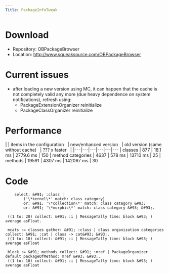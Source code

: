 ```yaml
---
Title: PackageInfoTweak
---
```


# Download

-  Repository: OBPackageBrowser
-  Location: http://www.squeaksource.com/OBPackageBrowser

# Current issues

-  after loading a new version using MC, it can happen that the cache is not completely valid any more (due heavy dependence on system notifications), refresh using:
	-  PackageExtensionOrganizer reinitialize
	-  PackageClassOrganizer reinitialize


# Performance

| | items in the configuration &nbsp; | new/enhanced version &nbsp; | old version (same without cache) &nbsp; | ??? x faster &nbsp; |
|---|---|---|---|---|---
| classes | 877 | 18.1 ms | 2779.6 ms | 150
| method categories | 4637 | 578 ms | 13710 ms | 25
| methods | 19591 | 4307 ms | 142067 ms | 30

# Code
``` classes := Smalltalk allClasses 
	select: &#91; :class | 
		('\*kernel\*' match: class category)
		or: &#91; '\*collection\*' match: class category &#93;
		or: &#91; '\*morphic\*' match: class category &#93; &#93;.
```

``` block := &#91; classes collect: &#91; :class | PackageOrganizer default packageOfClass: class &#93; &#93;.
 ((1 to: 20) collect: &#91; :i | MessageTally time: block &#93; ) average asFloat.
```

``` block := &#91; mcats collect: &#91; : a | PackageOrganizer default packageOfMethodCategory: a value in: a key &#93; &#93;.
 mcats := classes gather: &#91; :class | class organization categories collect: &#91; :cat | class -> cat&#93; &#93;.
 ((1 to: 10) collect: &#91; :i | MessageTally time: block &#93; ) average asFloat
```

``` methods := classes gather: &#91; :class | class selectors collect: &#91; : sel | MethodReference class: class selector: sel &#93; &#93;.
 block := &#91; methods collect: &#91; :mref | PackageOrganizer default packageOfMethod: mref &#93; &#93;.
 ((1 to: 10) collect: &#91; :i | MessageTally time: block &#93; ) average asFloat
```
